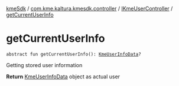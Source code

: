 [kmeSdk](../../index.md) / [com.kme.kaltura.kmesdk.controller](../index.md) / [IKmeUserController](index.md) / [getCurrentUserInfo](./get-current-user-info.md)

# getCurrentUserInfo

`abstract fun getCurrentUserInfo(): `[`KmeUserInfoData`](../../com.kme.kaltura.kmesdk.rest.response.user/-kme-user-info-data/index.md)`?`

Getting stored user information

**Return**
[KmeUserInfoData](../../com.kme.kaltura.kmesdk.rest.response.user/-kme-user-info-data/index.md) object as actual user

